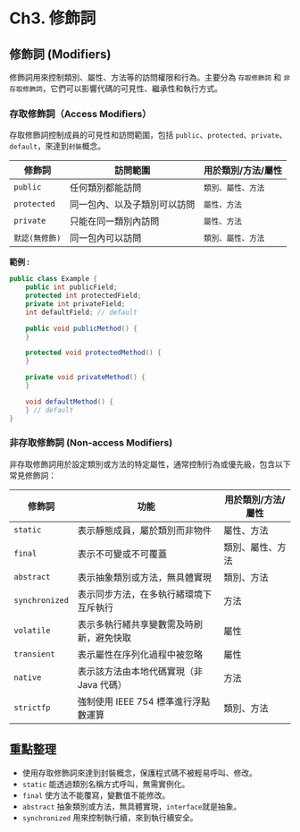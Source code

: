 # Ch3. 修飾詞

## 修飾詞 (Modifiers)

修飾詞用來控制類別、屬性、方法等的訪問權限和行為。主要分為 `存取修飾詞` 和 `非存取修飾詞`，它們可以影響代碼的可見性、繼承性和執行方式。

### 存取修飾詞（Access Modifiers）

存取修飾詞控制成員的可見性和訪問範圍，包括 `public`、`protected`、`private`、`default`，來達到`封裝`概念。

| 修飾詞         | 訪問範圍           | 用於類別/方法/屬性 |
|-------------|----------------|------------|
| `public`    | 任何類別都能訪問       | `類別、屬性、方法` |
| `protected` | 同一包內、以及子類別可以訪問 | `屬性、方法`    |
| `private`   | 只能在同一類別內訪問     | `屬性、方法`    |
| `默認(無修飾)`   | 同一包內可以訪問       | `類別、屬性、方法` |

**範例 :**

```java
public class Example {
    public int publicField;
    protected int protectedField;
    private int privateField;
    int defaultField; // default

    public void publicMethod() {
    }

    protected void protectedMethod() {
    }

    private void privateMethod() {
    }

    void defaultMethod() {
    } // default
}
```

### 非存取修飾詞 (Non-access Modifiers)

非存取修飾詞用於設定類別或方法的特定屬性，通常控制行為或優先級，包含以下常見修飾詞：

| 修飾詞            | 功能                      | 用於類別/方法/屬性 |
|----------------|-------------------------|------------|
| `static`       | 表示靜態成員，屬於類別而非物件         | 屬性、方法      |
| `final`        | 表示不可變或不可覆蓋              | 類別、屬性、方法   |
| `abstract`     | 表示抽象類別或方法，無具體實現         | 類別、方法      |
| `synchronized` | 表示同步方法，在多執行緒環境下互斥執行     | 方法         |
| `volatile`     | 表示多執行緒共享變數需及時刷新，避免快取    | 屬性         |
| `transient`    | 表示屬性在序列化過程中被忽略          | 屬性         |
| `native`       | 表示該方法由本地代碼實現（非 Java 代碼） | 方法         |
| `strictfp`     | 強制使用 IEEE 754 標準進行浮點數運算 | 類別、方法      |


## 重點整理

- 使用存取修飾詞來達到封裝概念，保護程式碼不被輕易呼叫、修改。
- `static` 能透過類別名稱方式呼叫，無需實例化。
- `final` 使方法不能覆寫，變數值不能修改。
- `abstract` 抽象類別或方法，無具體實現，`interface`就是抽象。
- `synchronized` 用來控制執行續，來到執行續安全。

